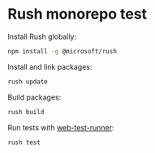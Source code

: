 # Rush monorepo test

Install Rush globally:

```sh
npm install -g @microsoft/rush
```

Install and link packages:

```sh
rush update
```

Build packages:

```sh
rush build
```

Run tests with [web-test-runner](https://github.com/LarsDenBakker/web-test-runner):

```sh
rush test
```
